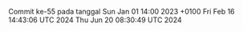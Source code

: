 Commit ke-55 pada tanggal Sun Jan 01 14:00 2023 +0100
Fri Feb 16 14:43:06 UTC 2024
Thu Jun 20 08:30:49 UTC 2024
